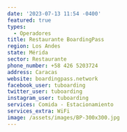 ```yaml
---
date: '2023-07-13 11:54 -0400'
featured: true
types:
  - Operadores
title: Restaurante BoardingPass
region: Los Andes
state: Mérida
sector: Restaurante
phone_number: +58 426 5203724
address: Caracas
website: boardingpass.network
facebook_user: tuboarding
twitter_user: tuboarding
instagram_user: tuboarding
services: Comida - Estacionamiento
services_extra: WiFi
image: /assets/images/BP-300x300.jpg
---
```


